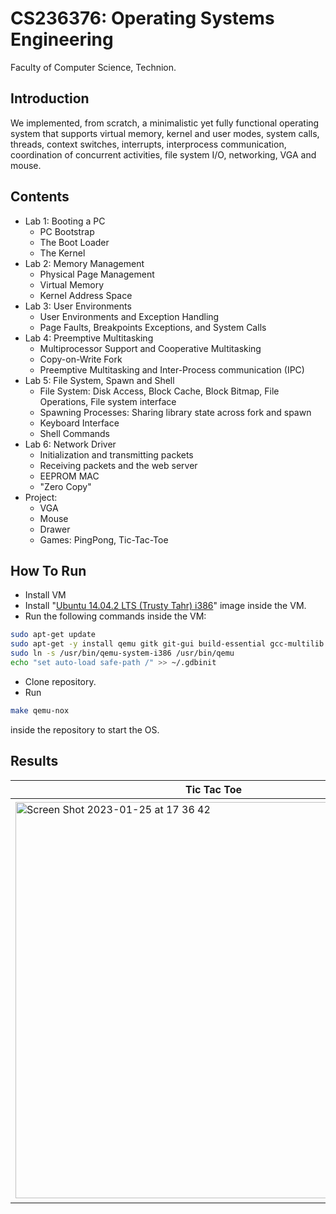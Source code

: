 # CS236376: Operating Systems Engineering

Faculty of Computer Science, Technion.

## Introduction
We implemented, from scratch, a minimalistic yet fully functional operating system that supports virtual memory, kernel and user modes, system calls, threads, context switches, interrupts, interprocess communication, coordination of concurrent activities, file system I/O, networking, VGA and mouse.

## Contents
- Lab 1: Booting a PC
    - PC Bootstrap
    - The Boot Loader
    - The Kernel
- Lab 2: Memory Management
    - Physical Page Management
    - Virtual Memory
    - Kernel Address Space
- Lab 3: User Environments
    - User Environments and Exception Handling
    - Page Faults, Breakpoints Exceptions, and System Calls
- Lab 4: Preemptive Multitasking
    - Multiprocessor Support and Cooperative Multitasking
    - Copy-on-Write Fork
    - Preemptive Multitasking and Inter-Process communication (IPC)
- Lab 5: File System, Spawn and Shell
    - File System: Disk Access, Block Cache, Block Bitmap, File Operations, File system interface
    - Spawning Processes: Sharing library state across fork and spawn
    - Keyboard Interface
    - Shell Commands
- Lab 6: Network Driver
    - Initialization and transmitting packets
    - Receiving packets and the web server
    - EEPROM MAC
    - "Zero Copy"
- Project:
    - VGA
    - Mouse
    - Drawer
    - Games: PingPong, Tic-Tac-Toe

## How To Run
- Install VM
- Install "[Ubuntu 14.04.2 LTS (Trusty Tahr) i386](http://old-releases.ubuntu.com/releases/14.04.2/)" image inside the VM.
- Run the following commands inside the VM:
```bash
sudo apt-get update
sudo apt-get -y install qemu gitk git-gui build-essential gcc-multilib
sudo ln -s /usr/bin/qemu-system-i386 /usr/bin/qemu
echo "set auto-load safe-path /" >> ~/.gdbinit
```
- Clone repository.
- Run
```bash
make qemu-nox
```
inside the repository to start the OS.

## Results
| Tic Tac Toe      | Ping Pong      |
|------------|-------------|
|<img width="634" alt="Screen Shot 2023-01-25 at 17 36 42" src="https://user-images.githubusercontent.com/62839801/214607383-5d0e1314-32ef-43fb-9280-9c24fa132833.png">|<img width="640" alt="Screen Shot 2023-01-25 at 17 39 02" src="https://user-images.githubusercontent.com/62839801/214607507-cdf6e153-a975-4398-972f-207013976c5d.png">|

